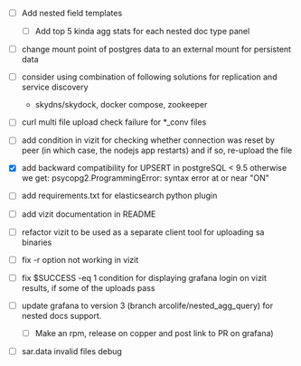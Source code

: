 - [ ] Add nested field templates
  - [ ] Add top 5 kinda agg stats for each nested doc type panel

- [ ] change mount point of postgres data to an external mount for persistent data

- [ ] consider using combination of following solutions for replication and service discovery
  - skydns/skydock, docker compose, zookeeper

- [ ] curl multi file upload check failure for *_conv files

- [ ] add condition in vizit for checking whether connection was reset by peer (in which case, the nodejs app restarts)
	and if so, re-upload the file

- [x] add backward compatibility for UPSERT in postgreSQL < 9.5
      otherwise we get: psycopg2.ProgrammingError: syntax error at or near "ON"

- [ ] add requirements.txt for elasticsearch python plugin

- [ ] add vizit documentation in README

- [ ] refactor vizit to be used as a separate client tool for uploading sa binaries

- [ ] fix -r option not working in vizit

- [ ] fix  $SUCCESS -eq 1 condition for displaying grafana login on vizit results, if some of the uploads pass

- [ ] update grafana to version 3 (branch arcolife/nested_agg_query) for nested docs support.
  - [ ] Make an rpm, release on copper and post link to PR on grafana)

- [ ] sar.data invalid files debug
